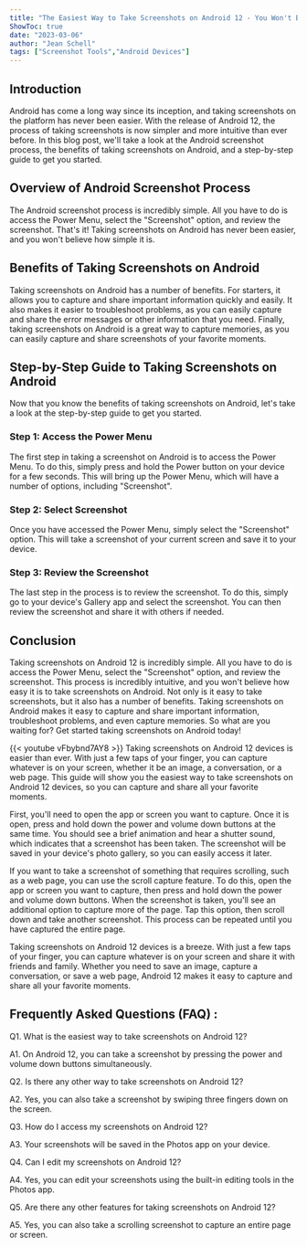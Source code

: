 ```yaml
---
title: "The Easiest Way to Take Screenshots on Android 12 - You Won't Believe How Simple It Is!"
ShowToc: true 
date: "2023-03-06"
author: "Jean Schell" 
tags: ["Screenshot Tools","Android Devices"]
---
```

## Introduction

Android has come a long way since its inception, and taking screenshots on the platform has never been easier. With the release of Android 12, the process of taking screenshots is now simpler and more intuitive than ever before. In this blog post, we'll take a look at the Android screenshot process, the benefits of taking screenshots on Android, and a step-by-step guide to get you started.

## Overview of Android Screenshot Process

The Android screenshot process is incredibly simple. All you have to do is access the Power Menu, select the "Screenshot" option, and review the screenshot. That's it! Taking screenshots on Android has never been easier, and you won't believe how simple it is.

## Benefits of Taking Screenshots on Android

Taking screenshots on Android has a number of benefits. For starters, it allows you to capture and share important information quickly and easily. It also makes it easier to troubleshoot problems, as you can easily capture and share the error messages or other information that you need. Finally, taking screenshots on Android is a great way to capture memories, as you can easily capture and share screenshots of your favorite moments.

## Step-by-Step Guide to Taking Screenshots on Android

Now that you know the benefits of taking screenshots on Android, let's take a look at the step-by-step guide to get you started.

### Step 1: Access the Power Menu

The first step in taking a screenshot on Android is to access the Power Menu. To do this, simply press and hold the Power button on your device for a few seconds. This will bring up the Power Menu, which will have a number of options, including "Screenshot".

### Step 2: Select Screenshot

Once you have accessed the Power Menu, simply select the "Screenshot" option. This will take a screenshot of your current screen and save it to your device.

### Step 3: Review the Screenshot

The last step in the process is to review the screenshot. To do this, simply go to your device's Gallery app and select the screenshot. You can then review the screenshot and share it with others if needed.

## Conclusion

Taking screenshots on Android 12 is incredibly simple. All you have to do is access the Power Menu, select the "Screenshot" option, and review the screenshot. This process is incredibly intuitive, and you won't believe how easy it is to take screenshots on Android. Not only is it easy to take screenshots, but it also has a number of benefits. Taking screenshots on Android makes it easy to capture and share important information, troubleshoot problems, and even capture memories. So what are you waiting for? Get started taking screenshots on Android today!

{{< youtube vFbybnd7AY8 >}} 
Taking screenshots on Android 12 devices is easier than ever. With just a few taps of your finger, you can capture whatever is on your screen, whether it be an image, a conversation, or a web page. This guide will show you the easiest way to take screenshots on Android 12 devices, so you can capture and share all your favorite moments. 

First, you'll need to open the app or screen you want to capture. Once it is open, press and hold down the power and volume down buttons at the same time. You should see a brief animation and hear a shutter sound, which indicates that a screenshot has been taken. The screenshot will be saved in your device's photo gallery, so you can easily access it later.

If you want to take a screenshot of something that requires scrolling, such as a web page, you can use the scroll capture feature. To do this, open the app or screen you want to capture, then press and hold down the power and volume down buttons. When the screenshot is taken, you'll see an additional option to capture more of the page. Tap this option, then scroll down and take another screenshot. This process can be repeated until you have captured the entire page.

Taking screenshots on Android 12 devices is a breeze. With just a few taps of your finger, you can capture whatever is on your screen and share it with friends and family. Whether you need to save an image, capture a conversation, or save a web page, Android 12 makes it easy to capture and share all your favorite moments.

## Frequently Asked Questions (FAQ) :
Q1. What is the easiest way to take screenshots on Android 12? 

A1. On Android 12, you can take a screenshot by pressing the power and volume down buttons simultaneously.

Q2. Is there any other way to take screenshots on Android 12?

A2. Yes, you can also take a screenshot by swiping three fingers down on the screen.

Q3. How do I access my screenshots on Android 12?

A3. Your screenshots will be saved in the Photos app on your device.

Q4. Can I edit my screenshots on Android 12?

A4. Yes, you can edit your screenshots using the built-in editing tools in the Photos app.

Q5. Are there any other features for taking screenshots on Android 12?

A5. Yes, you can also take a scrolling screenshot to capture an entire page or screen.


